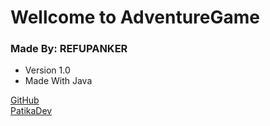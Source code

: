 # Wellcome to AdventureGame
### Made By: REFUPANKER
- Version 1.0
- Made With Java


[GitHub](https://github.com/refupanker)  
[PatikaDev](https://app.patika.dev/refupanker)
